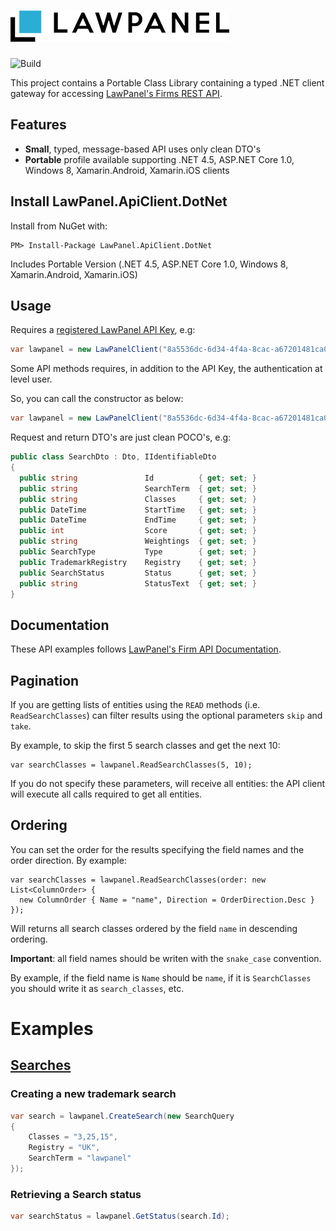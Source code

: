 ![Logo and name](./logoAndName350x50.png)
====
![Build](https://github.com/LawPanel/ApiClient.DotNet/workflows/Build/badge.svg?branch=master)

This project contains a Portable Class Library containing a typed .NET client gateway for accessing [LawPanel's Firms REST API](https://developer.lawpanel.com/docs/services/).

## Features

  - **Small**, typed, message-based API uses only clean DTO's
  - **Portable** profile available supporting .NET 4.5, ASP.NET Core 1.0, Windows 8, Xamarin.Android, Xamarin.iOS clients 
  
## Install LawPanel.ApiClient.DotNet

Install from NuGet with:

    PM> Install-Package LawPanel.ApiClient.DotNet

Includes Portable Version (.NET 4.5, ASP.NET Core 1.0, Windows 8, Xamarin.Android, Xamarin.iOS) 

## Usage

Requires a [registered LawPanel API Key](https://developer.lawpanel.com/docs/services/), e.g:

```csharp
var lawpanel = new LawPanelClient("8a5536dc-6d34-4f4a-8cac-a67201481ca0");
```

Some API methods requires, in addition to the API Key, the authentication at level user.

So, you can call the constructor as below:

```csharp
var lawpanel = new LawPanelClient("8a5536dc-6d34-4f4a-8cac-a67201481ca0","user@domain.ext","password");
```

Request and return DTO's are just clean POCO's, e.g:

```csharp
public class SearchDto : Dto, IIdentifiableDto
{
  public string               Id          { get; set; }
  public string               SearchTerm  { get; set; }
  public string               Classes     { get; set; }
  public DateTime             StartTime   { get; set; }
  public DateTime             EndTime     { get; set; }
  public int                  Score       { get; set; }
  public string               Weightings  { get; set; }
  public SearchType           Type        { get; set; }
  public TrademarkRegistry    Registry    { get; set; }
  public SearchStatus         Status      { get; set; }
  public string               StatusText  { get; set; }
}
```
## Documentation

These API examples follows [LawPanel's Firm API Documentation](https://developer.lawpanel.com/api_introduction).

## Pagination

If you are getting lists of entities using the `READ` methods (i.e. `ReadSearchClasses`) can filter results using the optional parameters `skip` and `take`.

By example, to skip the first 5 search classes and get the next 10:

    var searchClasses = lawpanel.ReadSearchClasses(5, 10);
    
If you do not specify these parameters, will receive all entities: the API client will execute all calls required to get all entities.

## Ordering

You can set the order for the results specifying the field names and the order direction. By example:

    var searchClasses = lawpanel.ReadSearchClasses(order: new List<ColumnOrder> { 
      new ColumnOrder { Name = "name", Direction = OrderDirection.Desc } 
    });

Will returns all search classes ordered by the field `name` in descending ordering. 

**Important**: all field names should be writen with the `snake_case` convention. 

By example, if the field name is `Name` should be `name`, if it is `SearchClasses` you should write it as `search_classes`, etc.


# Examples

## [Searches](https://developer.lawpanel.com/docs/services/57d1b3e7781258070026484d/operations/57d1b3e978125813d06c1c0c)

### Creating a new trademark search 

```csharp
var search = lawpanel.CreateSearch(new SearchQuery
{
    Classes = "3,25,15",
    Registry = "UK",
    SearchTerm = "lawpanel"
});
```
### Retrieving a Search status

```csharp
var searchStatus = lawpanel.GetStatus(search.Id);
```
